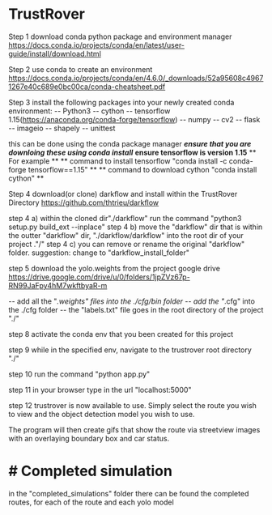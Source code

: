# TrustRover



Step 1
download conda python package and environment manager
https://docs.conda.io/projects/conda/en/latest/user-guide/install/download.html


Step 2
use conda to create an environment
https://docs.conda.io/projects/conda/en/4.6.0/_downloads/52a95608c49671267e40c689e0bc00ca/conda-cheatsheet.pdf

Step 3
install the following packages into your newly created conda environment:
 -- Python3
 -- cython
 -- tensorflow 1.15(https://anaconda.org/conda-forge/tensorflow)
 -- numpy
 -- cv2
 -- flask
 -- imageio
 -- shapely
 -- unittest

this can be done using the conda package manager
***ensure that you are downloing these using conda install***
**ensure tensorflow is version 1.15**
** For example **
** command to install tensorflow "conda install -c conda-forge tensorflow==1.15" **
** command to download cython "conda install cython" **

Step 4
download(or clone) darkflow and install within the TrustRover Directory
https://github.com/thtrieu/darkflow

 step 4 a)
    within the cloned dir"./darkflow" run the command "python3 setup.py build_ext --inplace"
 step 4 b)
    move the "darkflow" dir that is within the outter "darkflow" dir, "./darkflow/darkflow" into the root dir of your project ."/"
 step 4 c)
    you can remove or rename the original "darkflow" folder. suggestion: change to "darkflow_install_folder"


step 5
download the yolo.weights from the project google drive
https://drive.google.com/drive/u/0/folders/1jpZVz67p-RN99JaFpy4hM7wkftbyaR-m

 -- add all the "*.weights" files into the ./cfg/bin folder
 -- add the "*.cfg" into the ./cfg folder
 -- the "labels.txt" file goes in the root directory of the project "./"


step 8
activate the conda env that you been created for this project

step 9
while in the specified env, navigate to the trustrover root directory "./"

step 10
run the command "python app.py"

step 11
in your browser type in the url "localhost:5000"

step 12
trustrover is now available to use. Simply select the route you wish to view and the object detection model you wish to use.

The program will then create gifs that show the route via streetview images with an overlaying boundary box and car status. 

# # Completed simulation

in the "completed_simulations" folder there can be found the completed routes, 
for each of the route and each yolo model



 







